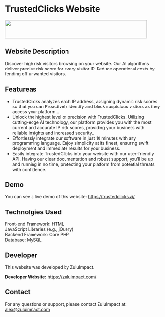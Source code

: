 # TrustedClicks Website



<img width="460" height="60" src="https://trustedclicks.ai/wp-content/uploads/2024/06/image_2024_06_21T16_21_52_922Z.png" >


<h2>Website Description</h2>
Discover high risk visitors browsing on your website. Our AI algorithms deliver precise risk score for every visitor IP. Reduce operational costs by fending off unwanted visitors.

<h2>Featureas</h2>
  <ul>
  <li>TrustedClicks analyzes each IP address, assigning dynamic risk scores so that you can Proactively identify and block suspicious visitors as they access your platform...</li>
 <li>Unlock the highest level of precision with TrustedClicks. Utilizing cutting-edge AI technology, our platform provides you with the most current and accurate IP risk scores, providing your business with reliable insights and increased security..</li>
    <li>Effortlessly integrate our software in just 10 minutes with any programming language. Enjoy simplicity at its finest, ensuring swift deployment and immediate results for your business.</li>
    <li>Easily integrate TrustedClicks into your website with our user-friendly API. Having our clear documentation and robust support, you’ll be up and running in no time, protecting your platform from potential threats with confidence.</li>
  </ul>

<h2>Demo</h2>
You can see a live demo of this website: <a href="https://trustedclicks.ai/" target="_blank"> https://trustedclicks.ai/ </a>

<h2>Technolgies Used</h2>
Front-end Framework: HTML <br>
JavaScript Libraries (e.g., jQuery) <br>
Backend Framework: Core PHP <br>
Database: MySQL <br>

<h2>Developer</h2>
This website was developed by ZuluImpact.

**Developer Website:** https://zuluimpact.com/


<h2>Contact</h2>
For any questions or support, please contact ZuluImpact at: <a href="alex@zuluimpact.com">alex@zuluimpact.com</a>
